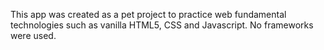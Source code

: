 This app was created as a pet project to practice web fundamental technologies such as vanilla HTML5, CSS and Javascript. No frameworks were used.
